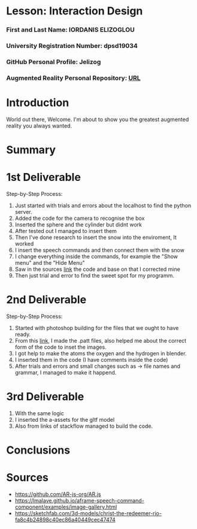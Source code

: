 # Lesson: Interaction Design

### First and Last Name: IORDANIS ELIZOGLOU
### University Registration Number: dpsd19034
### GitHub Personal Profile: Jelizog
### Augmented Reality Personal Repository: [URL](https://jelizog.github.io/Augmented-Reality/marker_based/index.html)

# Introduction
World out there, Welcome.
I'm about to show you the greatest augmented reality you always wanted. 

# Summary


# 1st Deliverable

Step-by-Step Process:

1. Just started with trials and errors about the localhost to find the python server.
2. Added the code for the camera to recognise the box
3. Inserted the sphere and the cylinder but didnt work
4. After tested out I managed to insert them
5. Then I've done research to insert the snow into the enviroment, It worked
6. I insert the speech commands and then connect them with the snow
7. I change everything inside the commands, for example the "Show menu" and the "Hide Menu"
8. Saw in the sources [link](https://lmalave.github.io/aframe-speech-command-component/examples/image-gallery.html) the code and base on that I corrected mine
9. Then just trial and error to find the sweet spot for my programm.

# 2nd Deliverable

Step-by-Step Process:

1. Started with photoshop building for the files that we ought to have ready.
2. From this [link](https://aframe.io/blog/arjs/), I made the .patt files, also helped me about the correct form of the code to inset the images.
3. I got help to make the atoms the oxygen and the hydrogen in blender.
4. I inserted them in the code (I have comments inside the code)
5. After trials and errors and small changes such as -> file names and grammar, I managed to make it happend.

# 3rd Deliverable 

1. With the same logic
2. I inserted the a-assets for the gltf model
3. Also from links of stackflow managed to build the code.

# Conclusions


# Sources

- https://github.com/AR-js-org/AR.js
- https://lmalave.github.io/aframe-speech-command-component/examples/image-gallery.html
- https://sketchfab.com/3d-models/christ-the-redeemer-rio-fa8c4b24898c40ec86a40449cec47474
